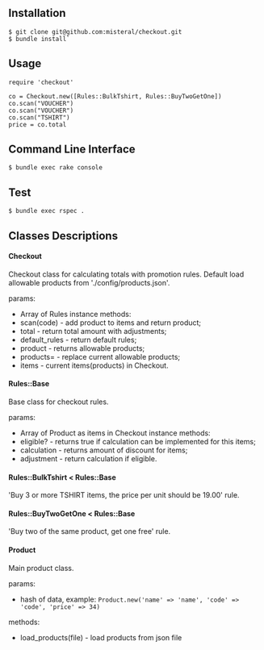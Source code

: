 ## Installation

```
$ git clone git@github.com:misteral/checkout.git
$ bundle install`
```

## Usage
```
require 'checkout'

co = Checkout.new([Rules::BulkTshirt, Rules::BuyTwoGetOne])
co.scan("VOUCHER")
co.scan("VOUCHER")
co.scan("TSHIRT")
price = co.total
```

## Command Line Interface

```
$ bundle exec rake console
```

## Test
```
$ bundle exec rspec .
```

## Classes Descriptions

#### Checkout
Checkout class for calculating totals with promotion rules.
Default load allowable products from './config/products.json'.

params:
  * Array of Rules
instance methods:
  * scan(code) - add product to items and return product;
  * total - return total amount with adjustments;
  * default_rules - return default rules;
  * product - returns allowable products;
  * products= - replace current allowable products;
  * items - current items(products) in Checkout.

#### Rules::Base
Base class for checkout rules.

params:
  * Array of Product as items in Checkout
instance methods:
  * eligible? - returns true if calculation can be implemented for this items;
  * calculation - returns amount of discount for items;
  * adjustment - return calculation if eligible.

#### Rules::BulkTshirt < Rules::Base
'Buy 3 or more TSHIRT items, the price per unit should be 19.00' rule.

#### Rules::BuyTwoGetOne < Rules::Base
'Buy two of the same product, get one free' rule.

#### Product
Main product class.

params:
  * hash of data, example: `Product.new('name' => 'name', 'code' => 'code', 'price' => 34)`

methods:
  * load_products(file) - load products from json file


